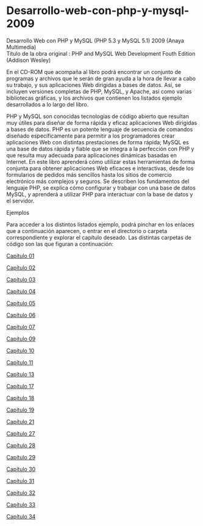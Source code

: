 # Desarrollo-web-con-php-y-mysql-2009
Desarrollo Web con PHP y MySQL (PHP 5.3 y MySQL 5.1) 2009 (Anaya Multimedia)  
Titulo de la obra original : PHP and MySQL Web Development Fouth Edition (Addison Wesley)

En el CD-ROM que acompaña al libro podrá encontrar un conjunto de programas y archivos que le serán
de gran ayuda a la hora de llevar a cabo su trabajo, y sus aplicaciones Web dirigidas a bases de datos.
Así, se incluyen versiones completas de PHP, MySQL, y Apache, así como varias bibliotecas gráficas, y
los archivos que contienen los listados ejemplo desarrollados a lo largo del libro.

PHP y MySQL son conocidas tecnologías de código abierto que resultan muy útiles para diseñar de forma rápida y eficaz aplicaciones Web dirigidas a bases de datos. PHP es un potente lenguaje de secuencia de comandos diseñado específicamente para permitir a los programadores crear aplicaciones Web con distintas prestaciones de forma rápida; MySQL es una base de datos rápida y fiable que se integra a la perfección con PHP y que resulta muy adecuada para aplicaciones dinámicas
basadas en Internet.
En este libro aprenderá cómo utilizar estas herramientas de forma conjunta para obtener aplicaciones Web eficaces e interactivas, desde los formularios de pedidos más sencillos hasta los sitios de comercio electrónico más complejos y seguros. Se describen los fundamentos del lenguaje PHP, se explica cómo configurar y trabajar con una base de datos MySQL, y aprenderá a utilizar PHP para interactuar con la base de datos y el servidor.


Ejemplos

Para acceder a los distintos listados ejemplo, podrá pinchar en los enlaces que a continuación aparecen,
o entrar en el directorio o carpeta correspondiente y explorar el capítulo deseado.
Las distintas carpetas de código son las que figuran a continuación:



[Capítulo 01](https://github.com/jbb21/Desarrollo-Web-con-Php-y-Mysql-2009/tree/main/Ejemplos/Chapter%2001)

[Capítulo 02](https://github.com/jbb21/Desarrollo-Web-con-Php-y-Mysql-2009/tree/main/Ejemplos/Chapter%2002)

[Capítulo 03](https://github.com/jbb21/Desarrollo-Web-con-Php-y-Mysql-2009/tree/main/Ejemplos/Chapter%2003)

[Capítulo 04](https://github.com/jbb21/Desarrollo-Web-con-Php-y-Mysql-2009/tree/main/Ejemplos/Chapter%2004)

[Capítulo 05](https://github.com/jbb21/Desarrollo-Web-con-Php-y-Mysql-2009/tree/main/Ejemplos/Chapter%2005)

[Capítulo 06](https://github.com/jbb21/Desarrollo-Web-con-Php-y-Mysql-2009/tree/main/Ejemplos/Chapter%2006)

[Capítulo 07](https://github.com/jbb21/Desarrollo-Web-con-Php-y-Mysql-2009/tree/main/Ejemplos/Chapter%2007)

[Capítulo 09](https://github.com/jbb21/Desarrollo-Web-con-Php-y-Mysql-2009/tree/main/Ejemplos/Chapter%2009)

[Capítulo 10](https://github.com/jbb21/Desarrollo-Web-con-Php-y-Mysql-2009/tree/main/Ejemplos/Chapter%2010)

[Capítulo 11](https://github.com/jbb21/Desarrollo-Web-con-Php-y-Mysql-2009/tree/main/Ejemplos/Chapter%2011)

[Capítulo 13](https://github.com/jbb21/Desarrollo-Web-con-Php-y-Mysql-2009/tree/main/Ejemplos/Chapter%2013)

[Capítulo 17](https://github.com/jbb21/Desarrollo-Web-con-Php-y-Mysql-2009/tree/main/Ejemplos/Chapter%2017)

[Capítulo 18](https://github.com/jbb21/Desarrollo-Web-con-Php-y-Mysql-2009/tree/main/Ejemplos/Chapter%2014)

[Capítulo 19](https://github.com/jbb21/Desarrollo-Web-con-Php-y-Mysql-2009/tree/main/Ejemplos/Chapter%2018)

[Capítulo 21](https://github.com/jbb21/Desarrollo-Web-con-Php-y-Mysql-2009/tree/main/Ejemplos/Chapter%2021)

[Capítulo 27](https://github.com/jbb21/Desarrollo-Web-con-Php-y-Mysql-2009/tree/main/Ejemplos/Chapter%2027)

[Capítulo 28](https://github.com/jbb21/Desarrollo-Web-con-Php-y-Mysql-2009/tree/main/Ejemplos/Chapter%2028)

[Capítulo 29](https://github.com/jbb21/Desarrollo-Web-con-Php-y-Mysql-2009/tree/main/Ejemplos/Chapter%2029)

[Capítulo 30](https://github.com/jbb21/Desarrollo-Web-con-Php-y-Mysql-2009/tree/main/Ejemplos/Chapter%2030)

[Capítulo 31](https://github.com/jbb21/Desarrollo-Web-con-Php-y-Mysql-2009/tree/main/Ejemplos/Chapter%2031)

[Capítulo 32](https://github.com/jbb21/Desarrollo-Web-con-Php-y-Mysql-2009/tree/main/Ejemplos/Chapter%2032)

[Capítulo 33](https://github.com/jbb21/Desarrollo-Web-con-Php-y-Mysql-2009/tree/main/Ejemplos/Chapter%2033)

[Capítulo 34](https://github.com/jbb21/Desarrollo-Web-con-Php-y-Mysql-2009/tree/main/Ejemplos/Chapter%2034)
